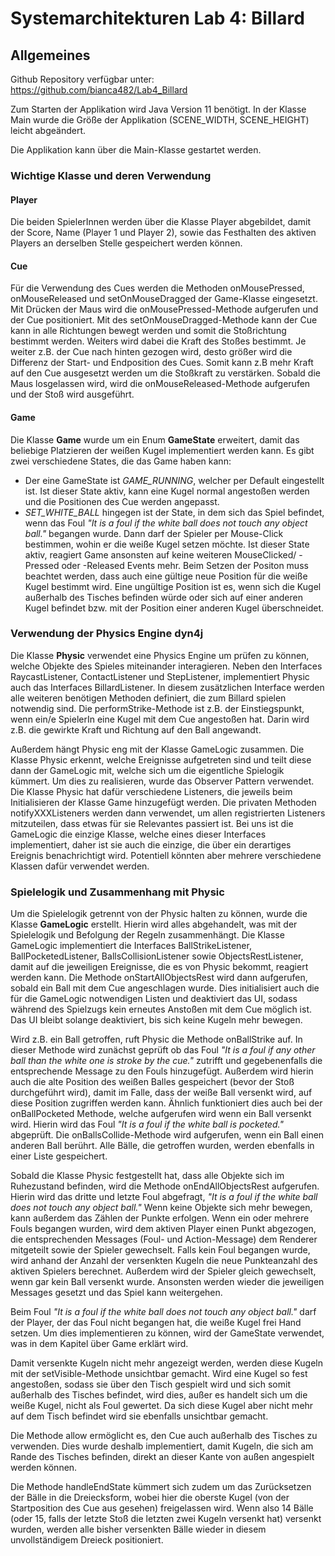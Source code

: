 # Systemarchitekturen Lab 4: Billard

## Allgemeines
Github Repository verfügbar unter: https://github.com/bianca482/Lab4_Billard

Zum Starten der Applikation wird Java Version 11 benötigt.
In der Klasse Main wurde die Größe der Applikation (SCENE_WIDTH, SCENE_HEIGHT) leicht abgeändert.

Die Applikation kann über die Main-Klasse gestartet werden.

### Wichtige Klasse und deren Verwendung
#### Player
Die beiden SpielerInnen werden über die Klasse Player abgebildet, damit der Score, Name (Player 1 und Player 2),
sowie das Festhalten des aktiven Players an derselben Stelle gespeichert werden können.

#### Cue
Für die Verwendung des Cues werden die Methoden onMousePressed, onMouseReleased und setOnMouseDragged der Game-Klasse eingesetzt.
Mit Drücken der Maus wird die onMousePressed-Methode aufgerufen und der Cue positioniert.
Mit des setOnMouseDragged-Methode kann der Cue kann in alle Richtungen bewegt werden und somit die Stoßrichtung bestimmt werden.
Weiters wird dabei die Kraft des Stoßes bestimmt.
Je weiter z.B. der Cue nach hinten gezogen wird, desto größer wird die Differenz der Start- und Endposition des Cues.
Somit kann z.B mehr Kraft auf den Cue ausgesetzt werden um die Stoßkraft zu verstärken.
Sobald die Maus losgelassen wird, wird die onMouseReleased-Methode aufgerufen und der Stoß wird ausgeführt.

#### Game
Die Klasse **Game** wurde um ein Enum **GameState** erweitert, damit das beliebige Platzieren der weißen Kugel implementiert werden kann.
Es gibt zwei verschiedene States, die das Game haben kann: 
- Der eine GameState ist *GAME_RUNNING*, welcher per Default eingestellt ist. Ist dieser State aktiv, kann eine Kugel normal angestoßen werden und die Positionen des Cue
werden angepasst.
- *SET_WHITE_BALL* hingegen ist der State, in dem sich das Spiel befindet, wenn das Foul *"It is a foul if the white ball does not touch any object ball."* begangen wurde. 
Dann darf der Spieler per Mouse-Click bestimmen, wohin er die weiße Kugel setzen möchte. Ist dieser State aktiv, reagiert Game ansonsten auf keine weiteren MouseClicked/ -Pressed oder -Released Events mehr.
Beim Setzen der Positon muss beachtet werden, dass auch eine gültige neue Position für die weiße Kugel bestimmt wird. Eine ungültige Position ist es, wenn 
sich die Kugel außerhalb des Tisches befinden würde oder sich auf einer anderen Kugel befindet bzw. mit der Position einer anderen Kugel überschneidet.

### Verwendung der Physics Engine dyn4j
Die Klasse **Physic** verwendet eine Physics Engine um prüfen zu können, welche Objekte des Spieles
miteinander interagieren. Neben den Interfaces RaycastListener, ContactListener und StepListener, implementiert
Physic auch das Interfaces BillardListener. In diesem zusätzlichen Interface werden alle weiteren benötigen
Methoden definiert, die zum Billard spielen notwendig sind. Die performStrike-Methode ist z.B. 
der Einstiegspunkt, wenn ein/e SpielerIn eine Kugel mit dem Cue angestoßen hat. Darin wird z.B. die gewirkte Kraft
und Richtung auf den Ball angewandt.

Außerdem hängt Physic eng mit der Klasse GameLogic zusammen. Die Klasse Physic erkennt, welche Ereignisse aufgetreten sind und teilt diese
dann der GameLogic mit, welche sich um die eigentliche Spielogik kümmert. Um dies zu realisieren, wurde das Observer Pattern verwendet.
Die Klasse Physic hat dafür verschiedene Listeners, die jeweils beim Initialisieren der Klasse Game
hinzugefügt werden. Die privaten Methoden notifyXXXListeners werden dann verwendet, um allen registrierten
Listeners mitzuteilen, dass etwas für sie Relevantes passiert ist. Bei uns ist die GameLogic die einzige Klasse, welche
eines dieser Interfaces implementiert, daher ist sie auch die einzige, die über ein derartiges Ereignis benachrichtigt wird. Potentiell könnten aber
mehrere verschiedene Klassen dafür verwendet werden.


### Spielelogik und Zusammenhang mit Physic
Um die Spielelogik getrennt von der Physic halten zu können, wurde die Klasse **GameLogic** erstellt.
Hierin wird alles abgehandelt, was mit der Spielelogik und Befolgung der Regeln zusammenhängt.
Die Klasse GameLogic implementiert die Interfaces BallStrikeListener, BallPocketedListener, BallsCollisionListener 
sowie ObjectsRestListener, damit auf die jeweiligen Ereignisse, die es von Physic bekommt, reagiert werden kann. 
Die Methode onStartAllObjectsRest wird dann aufgerufen, sobald ein Ball mit dem Cue angeschlagen wurde.
Dies initialisiert auch die für die GameLogic notwendigen Listen und deaktiviert das UI, sodass während des Spielzugs kein erneutes Anstoßen mit dem Cue möglich ist. Das UI bleibt solange deaktiviert, bis sich keine Kugeln mehr bewegen.

Wird z.B. ein Ball getroffen, ruft Physic die Methode onBallStrike auf. In dieser Methode
wird zunächst geprüft ob das Foul *"It is a foul if any other ball than the white one is stroke by the cue."*
zutrifft und gegebenenfalls die entsprechende Message zu den Fouls hinzugefügt. Außerdem 
wird hierin auch die alte Position des weißen Balles gespeichert (bevor der Stoß durchgeführt wird), damit im Falle, dass
der weiße Ball versenkt wird, auf diese Position zugriffen werden kann. 
Ähnlich funktioniert dies auch bei der onBallPocketed Methode, welche aufgerufen wird wenn
ein Ball versenkt wird. Hierin wird das Foul *"It is a foul if the white ball is pocketed."* abgeprüft.
Die onBallsCollide-Methode wird aufgerufen, wenn ein Ball einen anderen Ball berührt. Alle Bälle,
die getroffen wurden, werden ebenfalls in einer Liste gespeichert. 

Sobald die Klasse Physic festgestellt hat, dass alle Objekte sich im Ruhezustand befinden, wird 
die Methode onEndAllObjectsRest aufgerufen. Hierin wird das dritte und letzte Foul abgefragt, *"It is a foul if the white ball does not touch any object ball."* 
Wenn keine Objekte sich mehr bewegen, kann außerdem das Zählen der Punkte erfolgen. Wenn ein oder mehrere Fouls
begangen wurden, wird dem aktiven Player einen Punkt abgezogen, die entsprechenden Messages (Foul- und Action-Message) dem Renderer mitgeteilt
sowie der Spieler gewechselt. 
Falls kein Foul begangen wurde, wird anhand der Anzahl der versenkten Kugeln die neue Punkteanzahl des aktiven Spielers
berechnet. Außerdem wird der Spieler gleich gewechselt, wenn gar kein Ball versenkt wurde. Ansonsten werden wieder die
jeweiligen Messages gesetzt und das Spiel kann weitergehen.

Beim Foul *"It is a foul if the white ball does not touch any object ball."* darf der Player, der das Foul nicht begangen hat, 
die weiße Kugel frei Hand setzen. Um dies implementieren zu können, wird der GameState verwendet, was in dem Kapitel über Game erklärt wird.

Damit versenkte Kugeln nicht mehr angezeigt werden, werden diese Kugeln mit der setVisible-Methode unsichtbar gemacht.
Wird eine Kugel so fest angestoßen, sodass sie über den Tisch gespielt wird und sich somit außerhalb des Tisches befindet, wird dies, außer es handelt sich um die weiße Kugel, nicht als Foul gewertet.
Da sich diese Kugel aber nicht mehr auf dem Tisch befindet wird sie ebenfalls unsichtbar gemacht.

Die Methode allow ermöglicht es, den Cue auch außerhalb des Tisches zu verwenden.
Dies wurde deshalb implementiert, damit Kugeln, die sich am Rande des Tisches befinden, direkt an dieser Kante von außen angespielt werden können.

Die Methode handleEndState kümmert sich zudem um das Zurücksetzen der Bälle in die Dreiecksform, wobei hier
die oberste Kugel (von der Startposition des Cue aus gesehen) freigelassen wird. Wenn also
14 Bälle (oder 15, falls der letzte Stoß die letzten zwei Kugeln versenkt hat) versenkt wurden, werden alle bisher versenkten
Bälle wieder in diesem unvollständigem Dreieck positioniert.


